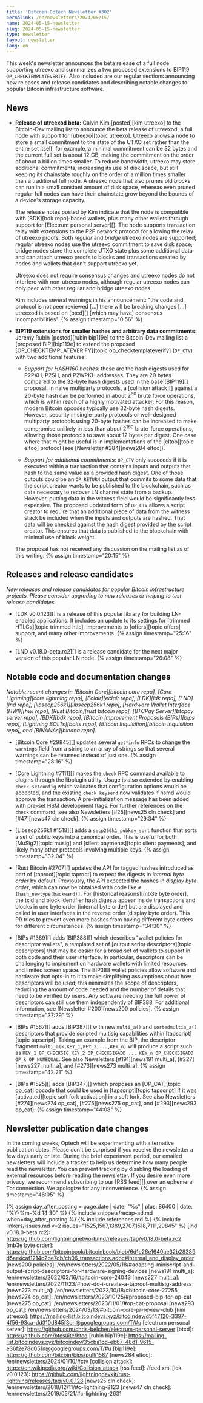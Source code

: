 ```yaml
---
title: 'Bitcoin Optech Newsletter #302'
permalink: /en/newsletters/2024/05/15/
name: 2024-05-15-newsletter
slug: 2024-05-15-newsletter
type: newsletter
layout: newsletter
lang: en
---
```

This week's newsletter announces the beta release of a full node
supporting utreexo and summarizes a two proposed extensions to BIP119
`OP_CHECKTEMPLATEVERIFY`.  Also included are our regular sections
announcing new releases and release candidates and describing notable
changes to popular Bitcoin infrastructure software.

## News

- **Release of utreexod beta:** Calvin Kim [posted][kim utreexo] to the
  Bitcoin-Dev mailing list to announce the beta release of utreexod, a
  full node with support for [utreexo][topic utreexo].  Utreexo allows a
  node to store a small commitment to the state of the UTXO set rather
  than the entire set itself; for example, a minimal commitment can be
  32 bytes and the current full set is about 12 GB, making the
  commitment on the order of about a billion times smaller.  To reduce
  bandwidth, utreexo may store additional commitments, increasing its
  use of disk space, but still keeping its chainstate roughly on the
  order of a million times smaller than a traditional full node.
  A utreexo node that also prunes old blocks can run in a small constant
  amount of disk space, whereas even pruned regular full nodes can have
  their chainstate grow beyond the bounds of a device's storage capacity.

  The release notes posted by Kim indicate that the node is compatible
  with [BDK][bdk repo]-based wallets, plus many other wallets through
  support for [Electrum personal server][].  The node supports
  transaction relay with extensions to the P2P network protocol for
  allowing the relay of utreexo proofs.  Both _regular_ and _bridge_ utreexo
  nodes are supported; regular utreexo nodes use the utreexo commitment
  to save disk space; bridge nodes store the complete UTXO state plus
  some additional data and can attach utreexo proofs to blocks and
  transactions created by nodes and wallets that don't support utreexo
  yet.

  Utreexo does not require consensus changes and utreexo nodes do
  not interfere with non-utreexo nodes, although regular utreexo nodes
  can only peer with other regular and bridge utreexo nodes.

  Kim includes several warnings in his announcement: "the code and
  protocol is not peer reviewed [...] there will be breaking changes
  [...] utreexod is based on [btcd][] [which may have] consensus
  incompatibilities". {% assign timestamp="0:56" %}

- **BIP119 extensions for smaller hashes and arbitrary data commitments:**
  Jeremy Rubin [posted][rubin bip119e] to the Bitcoin-Dev mailing list a
  [proposed BIP][bip119e] to extend the proposed
  [OP_CHECKTEMPLATEVERIFY][topic op_checktemplateverify] (`OP_CTV`) with
  two additional features:

  - *Support for HASH160 hashes:* these are the hash digests used for
    P2PKH, P2SH, and P2WPKH addresses.  They are 20 bytes compared to
    the 32-byte hash digests used in the base [BIP119][] proposal.  In
    naive multiparty protocols, a [collision attack][] against a 20-byte
    hash can be performed in about 2<sup>80</sup> brute force
    operations, which is within reach of a highly motivated attacker.
    For this reason, modern Bitcoin opcodes typically use 32-byte
    hash digests.  However, security in single-party protocols or
    well-designed multiparty protocols using 20-byte hashes can be
    increased to make compromise unlikely in less than about
    2<sup>160</sup> brute-force operations, allowing those protocols to
    save about 12 bytes per digest.  One case where that might be useful
    is in implementations of the [eltoo][topic eltoo] protocol (see
    [Newsletter #284][news284 eltoo]).

  - *Support for additional commitments:* `OP_CTV` only succeeds if it
    is executed within a transaction that contains inputs and outputs
    that hash to the same value as a provided hash digest.  One of those
    outputs could be an `OP_RETURN` output that commits to some data
    that the script creator wants to be published to the blockchain, such as
    data necessary to recover LN channel state from a backup.  However,
    putting data in the witness field would be significantly less expensive.
    The proposed updated form of `OP_CTV` allows a script creator to require that an additional piece
    of data from the witness stack be included when the inputs and
    outputs are hashed.  That data will be checked against the hash digest provided by
    the script creator.  This ensures that data is published to the
    blockchain with minimal use of block weight.

  The proposal has not received any discussion on the mailing list as of
  this writing. {% assign timestamp="20:15" %}

## Releases and release candidates

*New releases and release candidates for popular Bitcoin infrastructure
projects.  Please consider upgrading to new releases or helping to test
release candidates.*

- [LDK v0.0.123][] is a release of this popular library for building
  LN-enabled applications.  It includes an update to its settings for
  [trimmed HTLCs][topic trimmed htlc], improvements to [offers][topic
  offers] support, and many other improvements. {% assign timestamp="25:16" %}

- [LND v0.18.0-beta.rc2][] is a release candidate for the next major
  version of this popular LN node. {% assign timestamp="26:08" %}

## Notable code and documentation changes

_Notable recent changes in [Bitcoin Core][bitcoin core repo], [Core
Lightning][core lightning repo], [Eclair][eclair repo], [LDK][ldk repo],
[LND][lnd repo], [libsecp256k1][libsecp256k1 repo], [Hardware Wallet
Interface (HWI)][hwi repo], [Rust Bitcoin][rust bitcoin repo], [BTCPay
Server][btcpay server repo], [BDK][bdk repo], [Bitcoin Improvement
Proposals (BIPs)][bips repo], [Lightning BOLTs][bolts repo],
[Bitcoin Inquisition][bitcoin inquisition repo], and [BINANAs][binana
repo]._

- [Bitcoin Core #29845][] updates several `get*info` RPCs to change the
  `warnings` field from a string to an array of strings so that several
  warnings can be returned instead of just one. {% assign timestamp="28:16" %}

- [Core Lightning #7111][] makes the `check` RPC command available to
  plugins through the libplugin utility. Usage is also extended by
  enabling `check setconfig` which validates that configuration options
  would be accepted, and the existing `check keysend` now validates if
  hsmd would approve the transaction. A pre-initialization message has
  been added with pre-set HSM development flags. For further references
  on the `check` command, see also Newsletters [#25][news25 cln check]
  and [#47][news47 cln check]. {% assign timestamp="29:34" %}

- [Libsecp256k1 #1518][] adds a `secp256k1_pubkey_sort` function that
  sorts a set of public keys into a canonical order.  This is useful for
  both [MuSig2][topic musig] and [silent payments][topic silent
  payments], and likely many other protocols involving multiple keys. {% assign timestamp="32:04" %}

- [Rust Bitcoin #2707][] updates the API for tagged hashes
  introduced as part of [taproot][topic taproot] to expect the digests in
  _internal byte order_ by default.  Previously, the API expected the
  hashes in _display byte order_, which can now be obtained with code
  like `#[hash_newtype(backward)]`.  For [historical reasons][mb3e byte
  order], the txid and block identifier hash digests appear inside
  transactions and blocks in one byte order (internal byte order) but
  are displayed and called in user interfaces in the reverse order
  (display byte order).  This PR tries to prevent even more hashes from
  having different byte orders for different circumstances. {% assign timestamp="34:30" %}

- [BIPs #1389][] adds [BIP388][] which describes "wallet policies for
  descriptor wallets", a templated set of [output script
  descriptors][topic descriptors] that may be easier for a broad set of
  wallets to support in both code and their user interface.  In
  particular, descriptors can be challenging to implement on hardware
  wallets with limited resources and limited screen space.  The BIP388
  wallet policies allow software and hardware that opts-in to it to
  make simplifying assumptions about how descriptors will be used; this
  minimizes the scope of descriptors, reducing the amount of code needed
  and the number of details that need to be verified by users.  Any
  software needing the full power of descriptors can still use them
  independently of BIP388.  For additional information, see [Newsletter
  #200][news200 policies]. {% assign timestamp="37:29" %}

- [BIPs #1567][] adds [BIP387][] with new `multi_a()` and
  `sortedmultia_a()` descriptors that provide scripted multisig
  capabilities within [tapscript][topic tapscript].  Taking an example
  from the BIP, the descriptor fragment
  `multi_a(k,KEY_1,KEY_2,...,KEY_n)` will produce a script such as
  `KEY_1 OP_CHECKSIG KEY_2 OP_CHECKSIGADD ... KEY_n OP_CHECKSIGADD OP_k
  OP_NUMEQUAL`.  See also Newsletters [#191][news191 multi_a],
  [#227][news227 multi_a], and [#273][news273 multi_a]. {% assign timestamp="42:21" %}

- [BIPs #1525][] adds [BIP347][] which proposes an [OP_CAT][topic
  op_cat] opcode that could be used in [tapscript][topic tapscript] if
  it was [activated][topic soft fork activation] in a soft fork.  See
  also Newsletters [#274][news274 op_cat], [#275][news275 op_cat],
  and [#293][news293 op_cat]. {% assign timestamp="44:08" %}

## Newsletter publication date changes

In the coming weeks, Optech will be experimenting with alternative
publication dates.  Please don't be surprised if you receive the
newsletter a few days early or late.  During the brief experiment
period, our emailed newsletters will include a tracker to help us
determine how many people read the newsletter.  You can prevent tracking
by disabling the loading of external resources before reading the
newsletter.  If you desire even more privacy, we recommend subscribing
to our [RSS feed][] over an ephemeral Tor connection.  We apologize for
any inconvenience. {% assign timestamp="46:05" %}

{% assign day_after_posting = page.date | date: "%s" | plus: 86400 | date: "%Y-%m-%d 14:30" %}
{% include snippets/recap-ad.md when=day_after_posting %}
{% include references.md %}
{% include linkers/issues.md v=2 issues="1525,1567,1389,2707,1518,7111,29845" %}
[lnd v0.18.0-beta.rc2]: https://github.com/lightningnetwork/lnd/releases/tag/v0.18.0-beta.rc2
[mb3e byte order]: https://github.com/bitcoinbook/bitcoinbook/blob/6d1c26e1640ae32b28389d5ae4caf1214c2be7db/ch06_transactions.adoc#internal_and_display_order
[news200 policies]: /en/newsletters/2022/05/18/#adapting-miniscript-and-output-script-descriptors-for-hardware-signing-devices
[news191 multi_a]: /en/newsletters/2022/03/16/#bitcoin-core-24043
[news227 multi_a]: /en/newsletters/2022/11/23/#how-do-i-create-a-taproot-multisig-address
[news273 multi_a]: /en/newsletters/2023/10/18/#bitcoin-core-27255
[news274 op_cat]: /en/newsletters/2023/10/25/#proposed-bip-for-op-cat
[news275 op_cat]: /en/newsletters/2023/11/01/#op-cat-proposal
[news293 op_cat]: /en/newsletters/2024/03/13/#bitcoin-core-pr-review-club
[kim utreexo]: https://mailing-list.bitcoindevs.xyz/bitcoindev/d5f47120-3397-4f56-93ca-dd310d845f3cn@googlegroups.com/T/#u
[electrum personal server]: https://github.com/chris-belcher/electrum-personal-server
[btcd]: https://github.com/btcsuite/btcd
[rubin bip119e]: https://mailing-list.bitcoindevs.xyz/bitcoindev/35cba1cd-eb67-48d1-9615-e36f2e78d051n@googlegroups.com/T/#u
[bip119e]: https://github.com/bitcoin/bips/pull/1587
[news284 eltoo]: /en/newsletters/2024/01/10/#ctv
[collision attack]: https://en.wikipedia.org/wiki/Collision_attack
[rss feed]: /feed.xml
[ldk v0.0.123]: https://github.com/lightningdevkit/rust-lightning/releases/tag/v0.0.123
[news25 cln check]: /en/newsletters/2018/12/11/#c-lightning-2123
[news47 cln check]: /en/newsletters/2019/05/21/#c-lightning-2631
